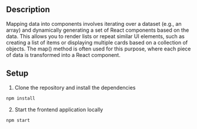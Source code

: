 ## Description
Mapping data into components involves iterating over a dataset (e.g., an array) and dynamically generating a set of React components based on the data. This allows you to render lists or repeat similar UI elements, such as creating a list of items or displaying multiple cards based on a collection of objects. The map() method is often used for this purpose, where each piece of data is transformed into a React component.

## Setup

1. Clone the repository and install the dependencies
```bash
npm install
```
2. Start the frontend application locally
```bash
npm start
```